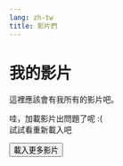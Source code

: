 ```yaml
---
lang: zh-tw
title: 影片們
---
```


# 我的影片

這裡應該會有我所有的影片吧。

<div id="videos" style="display:flex,flex-wrap:wrap,justify-content:flex-end">
哇，加載影片出問題了呢 :( <br>
試試看重新載入吧
</div>

<button class="button" onclick="moreVid(8)" id="load-more">載入更多影片</button>

<script>
  l = "https://spreadsheets.google.com/feeds/cells/1EAGFi2FniYnXfFhzBPYHRCYKfYdhKvtShUYSOAbzUvw/1/public/values?alt=json";
  d = $("#videos");
  d.empty();
  j = JSON.parse(G(l)).feed.entry.filter(v => v.gs$cell.$t.slice(0,2) != '//');
  l = 0;
  function moreVid(s) {
    c = 0;
    for (o of j.slice(l,l+s)) {
      i = o.gs$cell.$t;
      d.append($(`<a href="https://youtu.be/${i}"><img class="video-thumbnail" src="https://img.youtube.com/vi/${i}/mqdefault.jpg"></img></a>`));
      c++; l++;
    }
    if (l >= j.length) $("#load-more").remove()
  }
  moreVid(8);
</script>
